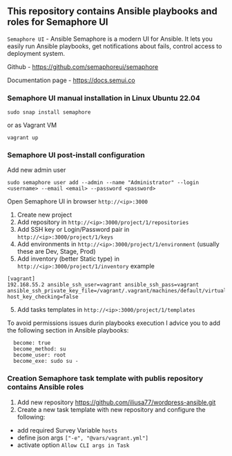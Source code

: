 ## This repository contains Ansible playbooks and roles for Semaphore UI


`Semaphore UI` - Ansible Semaphore is a modern UI for Ansible. It lets you easily run Ansible playbooks, get notifications about fails, control access to deployment system.

Github - https://github.com/semaphoreui/semaphore

Documentation page - https://docs.semui.co


### Semaphore UI manual installation in Linux Ubuntu 22.04
```
sudo snap install semaphore
```

or as Vagrant VM
```
vagrant up
```

### Semaphore UI post-install configuration
Add new admin user
```
sudo semaphore user add --admin --name "Administrator" --login <username> --email <email> --password <password>
```

Open Semaphore UI in browser `http://<ip>:3000`

1. Create new project
2. Add repository in `http://<ip>:3000/project/1/repositories`
3. Add SSH key or Login/Password pair in `http://<ip>:3000/project/1/keys`
3. Add environments in `http://<ip>:3000/project/1/environment` (usually these are Dev, Stage, Prod)
4. Add inventory (better Static type) in `http://<ip>:3000/project/1/inventory`
example
```
[vagrant]
192.168.55.2 ansible_ssh_user=vagrant ansible_ssh_pass=vagrant ansible_ssh_private_key_file=/vagrant/.vagrant/machines/default/virtualbox/private_key host_key_checking=false
```
5. Add tasks templates in `http://<ip>:3000/project/1/templates`

To avoid permissions issues durin playbooks execution I advice you to add the following section in Ansible playbooks:
```
  become: true
  become_method: su
  become_user: root
  become_exe: sudo su -
```

### Creation Semaphore task template with publis repository contains Ansible roles

1. Add new repository https://github.com/iliusa77/wordpress-ansible.git
2. Create a new task template with new repository and configure the following: 
- add required Survey Variable `hosts`
- define json args `["-e", "@vars/vagrant.yml"]`
- activate option `Allow CLI args in Task`